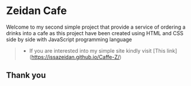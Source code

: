 # Zeidan Cafe
Welcome to my second simple project that provide a service of ordering a drinks into a cafe as this project have been created using HTML and CSS side by side with JavaScript programming language

>* If you are interested into my simple site kindly visit [This link] (https://issazeidan.github.io/Caffe-Z/)

## Thank you